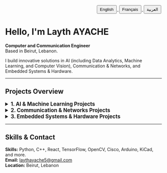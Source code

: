 <!-- Translation Buttons -->
<div align="right">
  <a href="https://translate.google.com/translate?hl=en&sl=en&tl=en&u=https://github.com/laythayache" target="_blank">
    <button style="padding:4px 8px; margin:2px;">English</button>
  </a>
  <a href="https://translate.google.com/translate?hl=en&sl=en&tl=fr&u=https://github.com/laythayache" target="_blank">
    <button style="padding:4px 8px; margin:2px;">Français</button>
  </a>
  <a href="https://translate.google.com/translate?hl=en&sl=en&tl=ar&u=https://github.com/laythayache" target="_blank">
    <button style="padding:4px 8px; margin:2px;">العربية</button>
  </a>
</div>


# Hello, I'm Layth AYACHE

**Computer and Communication Engineer**  
Based in Beirut, Lebanon.

I build innovative solutions in AI (including Data Analytics, Machine Learning, and Computer Vision), Communication & Networks, and Embedded Systems & Hardware.

---

## Projects Overview

<details>
  <summary style="font-size:1.2em; font-weight:bold;">1. AI & Machine Learning Projects</summary>
  <ul>
    <li><strong>License Plate Recognition System:</strong> Real-time detection using Python, YOLOv8, and OCR.</li>
    <li><strong>Face Recognition System:</strong> Advanced detection using OpenCV.</li>
    <li><strong>Sign Language Translator:</strong> CNN-powered translation using TensorFlow.</li>
    <li><strong>Breast Cancer Detection Model:</strong> Predictive analytics with TensorFlow.</li>
  </ul>
  <a class="explore-btn" href="https://github.com/laythayache?tab=repositories" target="_blank">Explore AI/ML Projects »</a>
</details>

<details>
  <summary style="font-size:1.2em; font-weight:bold;">2. Communication & Networks Projects</summary>
  <ul>
    <li><strong>Cisco Configurations & VLAN Setup:</strong> Hands-on network engineering.</li>
    <li><strong>Packet Tracer Simulations:</strong> Network troubleshooting and optimization.</li>
    <li><strong>Security & Automation:</strong> SNMP/OID-based monitoring and firewall management.</li>
  </ul>
  <a class="explore-btn" href="https://github.com/laythayache?tab=repositories" target="_blank">Explore Communication Projects »</a>
</details>

<details>
  <summary style="font-size:1.2em; font-weight:bold;">3. Embedded Systems & Hardware Projects</summary>
  <ul>
    <li><strong>IoT Home Security System:</strong> Arduino-based system with motion detection.</li>
    <li><strong>Line Tracking Robot:</strong> Autonomous navigation using Arduino and sensors.</li>
    <li><strong>FM/AM Radio PCB Design:</strong> Custom design using KiCad.</li>
  </ul>
  <a class="explore-btn" href="https://github.com/laythayache?tab=repositories" target="_blank">Explore Embedded Projects »</a>
</details>

---

## Skills & Contact

**Skills:** Python, C++, React, TensorFlow, OpenCV, Cisco, Arduino, KiCad, and more.  
**Email:** [laythayache5@gmail.com](mailto:laythayache5@gmail.com)  
**Location:** Beirut, Lebanon
